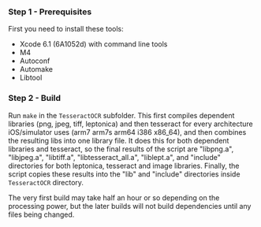 
### Step 1 - Prerequisites
First you need to install these tools:

- Xcode 6.1 (6A1052d) with command line tools
- M4
- Autoconf
- Automake
- Libtool

### Step 2 - Build
Run `make` in the `TesseractOCR` subfolder. This first compiles dependent libraries (png, jpeg, tiff, leptonica) and then tesseract for every architecture iOS/simulator uses (arm7 arm7s arm64 i386 x86_64), and then combines the resulting libs into one library file. It does this for both dependent libraries and tesseract, so the final results of the script are "libpng.a", "libjpeg.a", "libtiff.a", "libtesseract_all.a", "liblept.a", and "include" directories for both leptonica, tesseract and image libraries. Finally, the script copies these results into the "lib" and "include" directories inside `TesseractOCR` directory.

The very first build may take half an hour or so depending on the processing power, but the later builds will not build dependencies until any files being changed.

